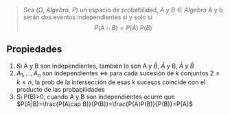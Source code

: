 > Sea $(\Omega, \ Algebra, \ P)$ un espacio de probabilidad, $A \ y \ B \in Algebra$ A y b serán dos eventos independientes si y solo si $$P(A \cap B)=P(A).P(B)$$ 

## Propiedades
1. Si A y B son independientes, también lo son A y $\bar{B}$, $\bar{A}$ y B, $\bar{A} \ y \ \bar{B}$
2. $A_{1},\dots, A_{n}$ son independientes $\iff$ para cada sucesión de k conjuntos $2\leq k \leq n$, la prob de la intersección de esas k sucesos coincide con el producto de las probabilidades
3. Si P(B)>0, cuando A y B son independientes ocurre que $P(A|B)=\frac{P(A\cap B)}{P(B)}=\frac{P(A)P(B)}{P(B)}=P(A)$